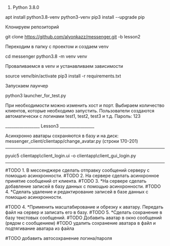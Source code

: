 1. Python 3.8.0

apt install python3.8-venv python3-venv
pip3 install --upgrade pip

Клонируем репозиторий 

git clone https://github.com/alyonkazz/messenger.git -b lesson2

Переходим в папку с проектом и создаем venv

cd messenger 
python3.8 -m venv venv

Проваливаемся в venv и устанавливаем зависимости 

source venv/bin/activate
pip3 install -r requirements.txt


Запускаем лаунчер

python3 launcher_for_test.py

При необходимости можно изменить хост и порт.
Выбираем количество клиентов, которые необходимо запустить. Пользователи создаются автоматически с логинами test1, test2, test3 и т.д.
Пароль: 123


_________________ Lesson3 _________________

Асинхронно аватары сохраняются в базу и на диск:
messenger_client/clientapp/change_avatar.py  (строки 170-201)








______________________________________
pyuic5 clientapp\client_login.ui -o clientapp\client_gui_login.py

______________________________________ 

#TODO 1. В мессенджере сделать отправку сообщений серверу с помощью асинхронности.
#TODO 2. На сервере сделать асинхронное принятие сообщений от клиента.
#TODO 3. *На сервере сделать добавление записей в базу данных с помощью асинхронности.
#TODO 4. *Сделать удаление и редактирование записей в базе данных с помощью асинхронности.

#TODO 4. *Применить масштабирование и обрезку к аватару. Передать файл на сервер и записать его в базу.
#TODO 5. *Сделать сохранение в базу текстовых сообщений.
#TODO Добавить аватар в окно сообщений (рядом с сообщением)
#TODO удалить сохранение аватара в файл и подтягивание аватара из файла

#TODO добавить автосохранение логина/пароля
